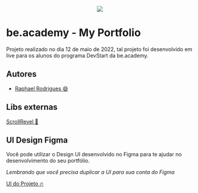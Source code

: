 
<p align="center">
   <img src="https://www.beacademy.com.br/wp-content/uploads/2019/11/Logo-Topo.png" /> 
</p>



# be.academy - My Portfolio

Projeto realizado no dia 12 de maio de 2022, tal projeto foi desenvolvido em live para os alunos do programa DevStart da be.academy.



## Autores

- [Raphael Rodrigues 😄](https://github.com/rapharodrigues04) 


## Libs externas

[ScrollRevel 🚀](https://scrollrevealjs.org/) 


## UI Design Figma

Você pode utilizar o Design UI desenvolvido no Figma para te ajudar no desenvolvimento do seu portfólio.

*Lembrando que você precisa duplicar a UI para sua conta do Figma*

[UI do Projeto 🔥](https://www.figma.com/file/cORQUmT2QxFhV1IFQRmVeL/Portf%C3%B3lio-be.academy?node-id=12%3A6)
